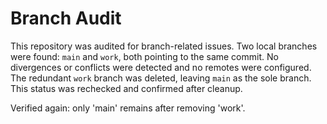 # Branch Audit

This repository was audited for branch-related issues. Two local branches were found: `main` and `work`, both pointing to the same commit. No divergences or conflicts were detected and no remotes were configured. The redundant `work` branch was deleted, leaving `main` as the sole branch. This status was rechecked and confirmed after cleanup.

Verified again: only 'main' remains after removing 'work'.
